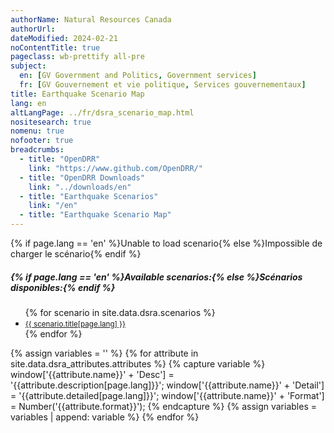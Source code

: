 ```yaml
---
authorName: Natural Resources Canada
authorUrl:
dateModified: 2024-02-21
noContentTitle: true
pageclass: wb-prettify all-pre
subject:
  en: [GV Government and Politics, Government services]
  fr: [GV Gouvernement et vie politique, Services gouvernementaux]
title: Earthquake Scenario Map
lang: en
altLangPage: ../fr/dsra_scenario_map.html
nositesearch: true
nomenu: true
nofooter: true
breadcrumbs:
  - title: "OpenDRR"
    link: "https://www.github.com/OpenDRR/"
  - title: "OpenDRR Downloads"
    link: "../downloads/en"
  - title: "Earthquake Scenarios"
    link: "/en"
  - title: "Earthquake Scenario Map"
---
```

<!-- Load Leaflet from CDN -->
<link rel="stylesheet" href="https://unpkg.com/leaflet@1.7.1/dist/leaflet.css"
integrity="sha512-xodZBNTC5n17Xt2atTPuE1HxjVMSvLVW9ocqUKLsCC5CXdbqCmblAshOMAS6/keqq/sMZMZ19scR4PsZChSR7A=="
crossorigin=""/>

<script src="https://unpkg.com/leaflet@1.7.1/dist/leaflet.js"
integrity="sha512-XQoYMqMTK8LvdxXYG3nZ448hOEQiglfqkJs1NOQV44cWnUrBc8PkAOcXy20w0vlaXaVUearIOBhiXZ5V3ynxwA=="
crossorigin=""></script>

<!-- Load Esri Leaflet from CDN -->
<script src="https://unpkg.com/esri-leaflet@3.0.2/dist/esri-leaflet.js"
integrity="sha512-myckXhaJsP7Q7MZva03Tfme/MSF5a6HC2xryjAM4FxPLHGqlh5VALCbywHnzs2uPoF/4G/QVXyYDDSkp5nPfig=="
crossorigin=""></script>

<!-- Load Esri Leaflet Renderers plugin to use feature service symbology -->
<script src="https://unpkg.com/esri-leaflet-renderers@2.1.2" crossorigin=""></script>

<script src='https://api.mapbox.com/mapbox.js/plugins/leaflet-fullscreen/v1.0.1/Leaflet.fullscreen.min.js'></script>
<link href='https://api.mapbox.com/mapbox.js/plugins/leaflet-fullscreen/v1.0.1/leaflet.fullscreen.css' rel='stylesheet'/>
<script src="https://unpkg.com/leaflet.vectorgrid@latest/dist/Leaflet.VectorGrid.bundled.js"></script>

<script src="https://code.jquery.com/jquery-3.6.0.min.js" integrity="sha256-/xUj+3OJU5yExlq6GSYGSHk7tPXikynS7ogEvDej/m4=" crossorigin="anonymous"></script>

<link href='../assets/css/app.css' rel='stylesheet'/>

<div id="map"></div>
<div id="sidebar"></div>

<div id="alert">{% if page.lang == 'en' %}Unable to load scenario{% else %}Impossible de charger le scénario{% endif %}</div>
<div id="scenarios">
  <h5>{% if page.lang == 'en' %}Available scenarios:{% else %}Scénarios disponibles:{% endif %}</h5>
  <ul>
    {% for scenario in site.data.dsra.scenarios %}
      <li><a href="{{ context.environments.first["page"]["url"] }}?scenario={{scenario.name}}"><small>{{ scenario.title[page.lang] }}</small></a></li>
    {% endfor %}
  </ul>
</div>

{% assign variables = '' %}
{% for attribute in site.data.dsra_attributes.attributes %}
  {% capture variable %}
  window['{{attribute.name}}' + 'Desc'] = '{{attribute.description[page.lang]}}';
  window['{{attribute.name}}' + 'Detail'] = '{{attribute.detailed[page.lang]}}';
  window['{{attribute.name}}' + 'Format'] = Number('{{attribute.format}}');
  {% endcapture %}
  {% assign variables = variables | append: variable %}
{% endfor %}

<script>

  {{ variables }}

  var map = L.map( 'map', {
      fullscreenControl: true,
      crs: L.CRS.EPSG4326,
      center: [ 57, -100 ],
      maxZoom: 13,
      minZoom: 6,
      zoom: 6}),
      bounds, // Bounds for the tileset, set according to scenario
      legend = L.control( { position: 'bottomright' } ),
      params = new URLSearchParams( window.location.search ), // Get query paramaters
      // baseUrl = "https://riskprofiler.ca/dsra_",
      baseUrl = "https://riskprofiler-ca.github.io/dsra_",
      shakeBaseUrl = "https://geo-api.stage.riskprofiler.ca/collections/opendrr_dsra_",
      eqScenario = params.get( 'scenario' ), // Scenario name
      shakemapProp = 'sH_PGA_max', // Property for shakemap popup
      scenarioProp = 'sCt_Res90_b0', // Property for popup and feature colour
      shakeCurrent = true,
      epicentre,
      selection = 0; // Id of a selected feature


  L.tileLayer( 'https://osm-{s}.gs.mil/tiles/default_pc/{z}/{x}/{y}.png', {
      subdomains: '1234',
      attribution: '&copy; <a href="http://osm.org/copyright">OpenStreetMap</a> contributors',
      detectRetina: true
	}).addTo( map );


  if ( eqScenario ) {

    $( "#scenarios" ).hide(); // Hide list of available scenarios

    lcScenario = eqScenario.toLowerCase();
    setBounds();

    var vectorTileOptions = {
      rendererFactory: L.canvas.tile,
      interactive: true,
      getFeatureId: function( feature ) {
        return feature.properties[ "Sauid" ];
      },
      bounds: bounds,
      vectorTileLayerStyles: setTileLayerStyles()
    }

    function shakeTileOptions( z ) {
      return {
      rendererFactory: L.canvas.tile,
      interactive: true,
      getFeatureId: function( feature ) {
        return feature.properties[ "gridid_5" ];
      },
      bounds: bounds,
      vectorTileLayerStyles: setShakeLayerStyles( z )
      }
    }

    // Turn scenario name into a title
    end = eqScenario.split( '_' )[ 1 ];
    title = '';
    for ( let char of end ) {
      // Add space before uppercase letters
      if ( char == char.toUpperCase() ) {
        title += ' ' + char;
      }
      // Leave lowercase as is
      else {
        title += char;
      }
    }
    const mag = eqScenario[ 3 ] + '.' + eqScenario[ 5 ],
          full_name = title + ' - Magnitude ' + mag;
    // Replace generic title with scenario name
    // $( '#wb-cont' ).html( full_name );
    {% for scenario in site.data.dsra.scenarios %}
      if ( eqScenario === '{{ scenario.name }}' ) {
        $( '#wb-cont' ).html( '{{ scenario.title[page.lang] }}' );
      }
    {% endfor %}

    var vectorUrl = baseUrl + lcScenario + "_indicators_s/EPSG_4326/{z}/{x}/{y}.pbf",
        shakemapUrl1 = baseUrl + lcScenario + "_shakemap_hexgrid_1km/EPSG_4326/{z}/{x}/{y}.pbf",
        shakemapUrl5 = baseUrl + lcScenario + "_shakemap_hexgrid_5km/EPSG_4326/{z}/{x}/{y}.pbf";

    var sauidLayer = L.vectorGrid.protobuf( vectorUrl, vectorTileOptions )
        .on( 'add', function () {
        shakeCurrent = false;
        map.removeLayer( shakeLayer5km );
        map.removeLayer( shakeLayer1km );
        // Add loading modal
        $( '#map' ).before( '<div id="modal"></div>' );
      }).on( 'load', function () {
        // Remove loading modal
        $( '#modal' ).remove();
        epicentre.bringToFront();
      });

    var shakeLayer1km = L.vectorGrid.protobuf( shakemapUrl1, shakeTileOptions( 1 ) )
        .on( 'add', function () {
        shakeCurrent = true;
        // Add loading modal
        $( '#map' ).before( '<div id="modal"></div>' );
      }).on( 'load', function () {
        // Remove loading modal
        $( '#modal' ).remove();
        epicentre.bringToFront();
      }).on( 'click', function ( e ) {
    	  L.popup().setContent( "<strong>{% if page.lang == 'en' %}PGA: {% else %}AMS: {% endif %}</strong>" + e.layer.properties.sH_PGA_max.toLocaleString( undefined, { maximumFractionDigits: 2 }) )
          .setLatLng( e.latlng )
          .openOn( map );
      });

    var shakeLayer5km = L.vectorGrid.protobuf( shakemapUrl5, shakeTileOptions( 5 ) )
        .on( 'add', function () {
        shakeCurrent = true;
        // Add loading modal
        $( '#map' ).before( '<div id="modal"></div>' );
      }).on( 'load', function () {
        // Remove loading modal
        $( '#modal' ).remove();
        epicentre.bringToFront();
      }).on( 'click', function ( e ) {
    	  L.popup().setContent( "<strong>{% if page.lang == 'en' %}PGA: {% else %}AMS: {% endif %}</strong>" + e.layer.properties.sH_PGA_max.toLocaleString( undefined, { maximumFractionDigits: 2 }) )
          .setLatLng( e.latlng )
          .openOn( map );
      });

    var overlays = {
      {% if page.lang == 'en' %}'ShakeMap (5km grid)'{% else %}'ShakeMap (5km grille)'{% endif %}: shakeLayer5km,
      {% if page.lang == 'en' %}'ShakeMap (1km grid)'{% else %}'ShakeMap (1km grille)'{% endif %}: shakeLayer1km,
      {% if page.lang == 'en' %}'Features'{% else %}'Caractéristiques'{% endif %}: sauidLayer,
    };

    // Add shakemap, legend and layer toggle to map
    shakeLayer5km.addTo( map );
    buildLegend();
    L.control.layers( overlays, null, { collapsed: false } ).addTo( map );

    map.on( 'fullscreenchange', function () {
      map.invalidateSize();
    }).on( 'zoomend dragend', function ( e ) {
      map.closePopup();
      // Reset layers if zoomed in or zooming out to new feature
      var zoom = e.target.getZoom();
      map.removeLayer( shakeLayer5km );
      map.removeLayer( shakeLayer1km );
      if ( shakeCurrent ) {
        if ( zoom < 10 ) {
          shakeLayer5km.addTo( map );
        }
        else {
          shakeLayer1km.addTo( map );
        }
      }
    }).on( 'baselayerchange', function () {
      $( '#sidebar' ).html( '' );
      map.closePopup();
      // If we have a selected feature reset the style
      if ( selection != 0 ) {
        sauidLayer.resetFeatureStyle( selection );
      }

      // Remove old legend and add new legend
      map.removeControl( legend );
      buildLegend();
    });

    sauidLayer.on( 'click', function ( e ) {
      // If we have a selected feature reset the style
      if ( selection != 0 ) {
        sauidLayer.resetFeatureStyle( selection );
      }

      // Set the selected feature id
      selection = e.layer.properties[ 'Sauid' ];

      // Set the selected feature style
      setTimeout( function () {
        sauidLayer.setFeatureStyle( selection, selectedStyle(), 100 );
      });

      // Add a popup with desired property
      L.popup().setContent( "<strong>{% if page.lang == 'en' %}Residents affected after 90 days: {% else %}Résidents relogés après 90 jours: {% endif %}</strong>" + e.layer.properties.sCt_Res90_b0.toString() )
          .setLatLng( e.latlng )
          .openOn( map );

      let props = e.layer.properties,
        string = '<table class="table table-striped table-responsive"><tr>',
        counter = 1; // Counts number of cells in table row

      for ( const key in props ) {

        mod_key = key; // Key with _b0, _r1, _le ending must be modified
        mod = '';

        if ( key.slice( -3 ) === '_b0' ) {
          mod_key = key.slice( 0, -3 );
          mod = {% if page.lang == 'en' %}' (Baseline)'{% else %}' (référence)'{% endif %};
        }
        else if ( key.slice( -3 ) === '_r1' ) {
          mod_key = key.slice( 0, -3 );
          mod = {% if page.lang == 'en' %}' (Retrofit)'{% else %}' (rénovation)'{% endif %};
        }
        else if ( key.slice( -3 ) === '_le' ) {
          mod_key = key.slice( 0, -3 );
          mod = {% if page.lang == 'en' %}' (Seismic Upgrade)'{% else %}' (amélioration sismique)'{% endif %};
        }

        var desc = window[ mod_key + 'Desc' ],
            detail = window[ mod_key + 'Detail' ],
            format = window[ mod_key + 'Format' ],
            value = props[ key ];

        // Format values with set formatting
        if ( format && value ) {
          if ( format === 444 ) {
            value = value.toLocaleString( undefined, {style:'currency', currency:'USD'});
          }
          else if ( format === 111 ) {
            value = value.toLocaleString( undefined, { maximumFractionDigits: 0 })
          }
          else if ( format === 555 ) {
            value *= 100
            value = value.toLocaleString( undefined, { maximumFractionDigits: 2 });
            value += '%';
          }
          else if ( format < 0 ) {
            mult = Math.abs(format);
            rounded = Math.round( value / ( 10 ** mult )) * 10 ** mult;
            value = rounded.toLocaleString( undefined);
          }
          else if ( format > 0 ) {
            value = value.toLocaleString( undefined, { maximumFractionDigits: format });
          }

          string +=
          '<td class="attr"><div class="prop" title="' + detail + '">' + desc + mod + '</div><div class="val">' + value + '</div></td>';
        }
        // Leaflet info not displayed
        else if ( key === 'OBJECTID' || key === 'SHAPE_Length' || key === 'SHAPE_Area' || key === 'geom_poly' || key === 'geom' ) {
        }
        // For properties with descriptions but null values
        else if ( desc ) {
          string +=
            '<td class="attr"><div class="prop" title="' + detail + '">' + desc + mod + '</div><div class="val">' + value + '</div></td>';
        }
        // Properties with no descriptions
        else {
          string +=
            '<td class="attr"><div class="prop">' + key + '</div><div class="val">' + value + '</div></td>';
        }

        // Start new row after 3 entries
        if ( counter % 3 === 0 ) {
          string += '</tr><tr>';
        }
        counter++;
      }

      string += '</tr></table>';

      // Add table to sidebar div
      $( '#sidebar' ).html( '<h3>{% if page.lang == 'en' %}Properties of Selected Feature{% else %}Propriétés de la caractéristique sélectionnée{% endif %}</h3>' + string );

    });
  }
  else {
    $( '#alert' ).show();
  }


  function getColor( d ) {
    return d > 300 ? '#ff3b00' :
           d > 100 ? '#ff6500' :
           d > 50  ? '#ff9000' :
           d > 10  ? '#ffba00' :
                     '#fff176';
  }

  function shakeColor( d ) {
    return d > 50  ? '#e81f27' :
           d > 25  ? '#f55029' :
           d > 10  ? '#fc8b40' :
           d > 5   ? '#fdb24c' :
           d > 1.5 ? '#ffd976' :
                     '#ffee9f';
  }

  function buildLegend () {

    legend.onAdd = function ( map ) {

      var div = L.DomUtil.create('div', 'info legend');

      if ( !shakeCurrent ) {

        var grades = [0, 10, 50, 100, 300],
            label = {% if page.lang == 'en' %}' Residents Affected'{% else %}' Résidents relogés'{% endif %};

        div.innerHTML = "<div style=\"padding: 3px;\"><b>{% if page.lang == 'en' %}Residents affected after 90 days{% else %}Résidents relogés après 90 jours{% endif %}</b></div>";

        // Loop through our density intervals and generate a label with a colored square for each interval
        for (var i = 0; i < grades.length; i++ ) {
          div.innerHTML +=
            '<div><i style="background:' + getColor(grades[i] + 1) + '"></i> ' + grades[i] + ( grades[i + 1] ? ' &ndash; ' + grades[i + 1] + label + '<br>' : '+' + label) + '</div>';
        }

        div.innerHTML +=
            '<br><div>🔴 <b>{% if page.lang == 'en' %}Epicentre{% else %}Épicentre{% endif %}</b></div>';
      }

      else {

        var grades = [0, 1.5, 5, 10, 25, 50],
            label = ' %g';

        div.innerHTML = "<div style=\"padding: 3px;\"><b>{% if page.lang == 'en' %}Peak Ground Acceleration{% else %}Accélération maximale du sol{% endif %}</b></div>";

        // Loop through our density intervals and generate a label with a colored square for each interval
        for (var i = 0; i < grades.length; i++ ) {
          div.innerHTML +=
            '<div><i style="background:' + shakeColor(grades[i] + 0.01) + '"></i> ' + grades[i] + ( grades[i + 1] ? ' &ndash; ' + grades[i + 1] + label + '<br>' : '+' + label) + '</div>';
        }

        div.innerHTML +=
            '<br><div>🔴 <b>{% if page.lang == 'en' %}Epicentre{% else %}Épicentre{% endif %}</b></div>';
      }

      return div;
    };

    legend.addTo( map );
  }

  function shakeStyle( properties ) {
    return {
      fillColor: shakeColor( properties[ shakemapProp ] * 100 ),
      weight: 0.1,
      fillOpacity: 0.8,
      color: shakeColor( properties[ shakemapProp ] * 100 ),
      opacity: 0.8,
      fill: true
    };
  }

  function tileStyle( properties ) {
    return {
      weight: 0.2,
      color: "#666666",
      fillColor: getColor( properties[ scenarioProp ] ),
      fillOpacity: 0.6,
      fill: true
    }
  }

  function selectedStyle() {
    return {
      fill: true,
      fillColor: 'blue',
      color: 'black',
      weight: 1,
      fillOpacity: 0.5
    };
  }

  function circleStyle() {
    return {
      radius: 6,
      fillColor: 'red',
      color: 'white',
      weight: 1,
      opacity: 1,
      fillOpacity: 1
    };
  }



function setBounds() {
    const scenarioConfig = {
        "acm7p0_georgiastraitfault": {
            southWest: [48.30891568684188, -129.0949439967106],
            northEast: [53.53110877480622, -117.3589501128889],
            epicentre: [49.243365, -123.62296]
        },
        "acm7p3_leechriverfullfault": {
            southWest: [48.30891568624434, -129.0949439967106],
            northEast: [53.30903267135562, -117.4908738038378],
            epicentre: [48.407017, -123.412134]
        },
        "sim9p0_cascadiainterfacebestfault": {
            southWest: [48.30891568684188, -139.0522010412872],
            northEast: [60.00006153221153, -114.05375826483],
            epicentre: [48.251246, -125.215269]
        },
        "scm7p5_valdesbois": {
            southWest: [42.47260780141163, -86.54942531485392],
            northEast: [55.00064603767294, -67.44787497495167],
            epicentre: [45.905377, -75.494669]
        },
        "idm7p1_sidney": {
            southWest: [48.30891568684188, -129.0949439967106],
            northEast: [53.30903267135562, -117.3589501128889],
            epicentre: [48.618961, -123.299385]
        },
        "acm4p9_georgiastraitfault": {
            southWest: [48.30891568684188, -129.0949439967106],
            northEast: [53.53110877480622, -117.3589501128889],
            epicentre: [49.280, -123.340]
        },
        "acm7p4_denalifault": {
            southWest: [60.00000000710405, -141.0180731580253],
            northEast: [69.64745530351352, -123.7893248352215],
            epicentre: [61.200 , -138.780]
        },
        "scm5p0_montreal": {
            southWest: [42.53884243059241, -86.54942531485392],
            northEast: [55.00064603767294, -65.94908207524423],
            epicentre: [45.500 , -73.600]
        },
        "scm5p5_constancebay": {
            southWest: [42.06164244999297, -86.54942531485392],
            northEast: [55.00064603767294, -68.38243594858385],
            epicentre: [45.500 , -76.060]
        },
        "acm4p9_vedderfault": {
            southWest: [48.30891418, -127.9421387],
            northEast: [53.53110886, -116.2564392],
            epicentre: [49.04, -122.08]
        },
        "acm5p0_georgiastraitfault": {
            southWest: [48.30891418, -129.0949554],
            northEast: [53.53110886, -117.2290878],
            epicentre: [49.28, -123.34]
        },
        "acm5p0_mysterylake": {
            southWest: [48.30891418, -129.0949554],
            northEast: [53.53110877, -116.8056259],
            epicentre: [49.37, -122.92]
        },
        "acm5p2_beaufortfault": {
            southWest: [48.30891569, -129.094944],
            northEast: [53.53110877, -118.7975574],
            epicentre: [49.33, -124.84]
        },
        "acm5p2_vedderfault": {
            southWest: [48.30891569, -127.9421269],
            northEast: [53.53110877, -116.2564537],
            epicentre: [49.04, -122.08]
        },
        "acm5p5_southeypoint": {
            southWest: [48.30891569, -129.094944],
            northEast: [53.53110877, -117.4908738],
            epicentre: [48.95, -123.61]
        },
        "acm5p7_southeypoint": {
            southWest: [48.30891569, -129.094944],
            northEast: [53.53110877, -117.4908738],
            epicentre: [48.95, -123.61]
        },
        "acm7p7_queencharlottefault": {
            southWest: [50.11540505, -133.1977449],
            northEast: [56.27162148, -124.9961029],
            epicentre: [53, -132.62]
        },
        "acm8p0_queencharlottefault": {
            southWest: [49.51322353, -133.1977449],
            northEast: [58.00055135, -124.9961029],
            epicentre: [53, -132.62]
        },
        "scm5p0_burlingtontorontostructuralzone": {
            southWest: [41.68143543, -86.54942531],
            northEast: [52.29313064, -71.892560649],
            epicentre: [43.49, -79.47]
        },
        "scm5p0_rougebeach": {
            southWest: [41.68143543, -86.54942531],
            northEast: [55.00064604, -69.99999997],
            epicentre: [43.78, -79.09]
        },
        "scm5p6_gloucesterfault": {
            southWest: [42.06164245, -86.54942531],
            northEast: [55.00064604, -68.38243595],
            epicentre: [43.78, -79.09]
        },
        "scm5p9_millesilesfault": {
            southWest: [42.53884243, -86.54942531],
            northEast: [55.00064604, -65.94908208],
            epicentre: [45.607, -73.82]
        },
    };

    const config = scenarioConfig[lcScenario];
    if (config) {
        const { southWest, northEast, epicentre } = config;

        const bounds = L.latLngBounds(L.latLng(...southWest), L.latLng(...northEast));
        const epicentreMarker = L.circleMarker(epicentre, circleStyle()).addTo(map);
        map.setView(L.latLng(...epicentre), 7);
    }
}



function setTileLayerStyles() {
    const tileLayerStyles = {
        "acm7p0_georgiastraitfault": "dsra_acm7p0_georgiastraitfault_indicators_s",
        "acm7p3_leechriverfullfault": "dsra_acm7p3_leechriverfullfault_indicators_s",
        "sim9p0_cascadiainterfacebestfault": "dsra_sim9p0_cascadiainterfacebestfault_indicators_s",
        "scm7p5_valdesbois": "dsra_scm7p5_valdesbois_indicators_s",
        "idm7p1_sidney": "dsra_idm7p1_sidney_indicators_s",
        "acm4p9_georgiastraitfault": "dsra_acm4p9_georgiastraitfault_indicators_s",
        "acm7p4_denalifault": "dsra_acm7p4_denalifault_indicators_s",
        "scm5p0_montreal": "dsra_scm5p0_montreal_indicators_s",
        "scm5p5_constancebay": "dsra_scm5p5_constancebay_indicators_s",
        "acm4p9_vedderfault": "dsra_acm4p9_vedderfault_indicators_s",
        "acm5p0_georgiastraitfault": "dsra_acm5p0_georgiastraitfault_indicators_s",
        "acm5p0_mysterylake": "dsra_acm5p0_mysterylake_indicators_s",
        "acm5p2_beaufortfault": "dsra_acm5p2_beaufortfault_indicators_s",
        "acm5p2_vedderfault": "dsra_acm5p2_vedderfault_indicators_s",
        "acm5p5_southeypoint": "dsra_acm5p5_southeypoint_indicators_s",
        "acm5p7_southeypoint": "dsra_acm5p7_southeypoint_indicators_s",
        "acm7p7_queencharlottefault": "dsra_acm7p7_queencharlottefault_indicators_s",
        "acm8p0_queencharlottefault": "dsra_acm8p0_queencharlottefault_indicators_s",
        "scm5p0_burlingtontorontostructuralzone": "dsra_scm5p0_burlingtontorontostructuralzone_indicators_s",
        "scm5p0_rougebeach": "dsra_scm5p0_rougebeach_indicators_s",
        "scm5p6_gloucesterfault": "dsra_scm5p6_gloucesterfault_indicators_s",
        "scm5p9_millesilesfault": "dsra_scm5p9_millesilesfault_indicators_s"
    };

    const tileLayerStyleKey = tileLayerStyles[lcScenario];
    if (tileLayerStyleKey) {
        return {
            [tileLayerStyleKey]: function(properties) {
                return tileStyle(properties);
            }
        };
    }
}



function setShakeLayerStyles(z) {
    const scenarios = {
        "acm7p0_georgiastraitfault": {
            1: "dsra_acm7p0_georgiastraitfault_shakemap_hexgrid_1km",
            5: "dsra_acm7p0_georgiastraitfault_shakemap_hexgrid_5km"
        },
        "acm7p3_leechriverfullfault": {
            1: "dsra_acm7p3_leechriverfullfault_shakemap_hexgrid_1km",
            5: "dsra_acm7p3_leechriverfullfault_shakemap_hexgrid_5km"
        },
        "sim9p0_cascadiainterfacebestfault": {
            1: "dsra_sim9p0_cascadiainterfacebestfault_shakemap_hexgrid_1km",
            5: "dsra_sim9p0_cascadiainterfacebestfault_shakemap_hexgrid_5km"
        },
        "scm7p5_valdesbois": {
            1: "dsra_scm7p5_valdesbois_shakemap_hexgrid_1km",
            5: "dsra_scm7p5_valdesbois_shakemap_hexgrid_5km"
        },
        "idm7p1_sidney": {
            1: "dsra_idm7p1_sidney_shakemap_hexgrid_1km",
            5: "dsra_idm7p1_sidney_shakemap_hexgrid_5km"
        },
        "acm4p9_georgiastraitfault": {
            1: "dsra_acm4p9_georgiastraitfault_shakemap_hexgrid_1km",
            5: "dsra_acm4p9_georgiastraitfault_shakemap_hexgrid_5km"
        },
        "acm7p4_denalifault": {
            1: "dsra_acm7p4_denalifault_shakemap_hexgrid_1km",
            5: "dsra_acm7p4_denalifault_shakemap_hexgrid_5km"
        },
        "scm5p0_montreal": {
            1: "dsra_scm5p0_montreal_shakemap_hexgrid_1km",
            5: "dsra_scm5p0_montreal_shakemap_hexgrid_5km"
        },
        "scm5p5_constancebay": {
            1: "dsra_scm5p5_constancebay_shakemap_hexgrid_1km",
            5: "dsra_scm5p5_constancebay_shakemap_hexgrid_5km"
        },
        "acm4p9_vedderfault": {
            1: "dsra_acm4p9_vedderfault_shakemap_hexgrid_1km",
            5: "dsra_acm4p9_vedderfault_shakemap_hexgrid_5km"
        },
        "acm5p0_georgiastraitfault": {
            1: "dsra_acm5p0_georgiastraitfault_shakemap_hexgrid_1km",
            5: "dsra_acm5p0_georgiastraitfault_shakemap_hexgrid_5km"
        },
        "acm5p0_mysterylake": {
            1: "dsra_acm5p0_mysterylake_shakemap_hexgrid_1km",
            5: "dsra_acm5p0_mysterylake_shakemap_hexgrid_5km"
        },
        "acm5p2_beaufortfault": {
            1: "dsra_acm5p2_beaufortfault_shakemap_hexgrid_1km",
            5: "dsra_acm5p2_beaufortfault_shakemap_hexgrid_5km"
        },
        "acm5p2_vedderfault": {
            1: "dsra_acm5p2_vedderfault_shakemap_hexgrid_1km",
            5: "dsra_acm5p2_vedderfault_shakemap_hexgrid_5km"
        },
        "acm5p5_southeypoint": {
            1: "dsra_acm5p5_southeypoint_shakemap_hexgrid_1km",
            5: "dsra_acm5p5_southeypoint_shakemap_hexgrid_5km"
        },
        "acm5p7_southeypoint": {
            1: "dsra_acm5p7_southeypoint_shakemap_hexgrid_1km",
            5: "dsra_acm5p7_southeypoint_shakemap_hexgrid_5km"
        },
        "acm7p7_queencharlottefault": {
            1: "dsra_acm7p7_queencharlottefault_shakemap_hexgrid_1km",
            5: "dsra_acm7p7_queencharlottefault_shakemap_hexgrid_5km"
        },
        "acm8p0_queencharlottefault": {
            1: "dsra_acm8p0_queencharlottefault_shakemap_hexgrid_1km",
            5: "dsra_acm8p0_queencharlottefault_shakemap_hexgrid_5km"
        },
        "scm5p0_burlingtontorontostructuralzone": {
            1: "dsra_scm5p0_burlingtontorontostructuralzone_shakemap_hexgrid_1km",
            5: "dsra_scm5p0_burlingtontorontostructuralzone_shakemap_hexgrid_5km"
        },
        "scm5p0_rougebeach": {
            1: "dsra_scm5p0_rougebeach_shakemap_hexgrid_1km",
            5: "dsra_scm5p0_rougebeach_shakemap_hexgrid_5km"
        },
        "scm5p6_gloucesterfault": {
            1: "dsra_scm5p6_gloucesterfault_shakemap_hexgrid_1km",
            5: "dsra_scm5p6_gloucesterfault_shakemap_hexgrid_5km"
        },
        "scm5p9_millesilesfault": {
            1: "dsra_scm5p9_millesilesfault_shakemap_hexgrid_1km",
            5: "dsra_scm5p9_millesilesfault_shakemap_hexgrid_5km"
        },
    };

    const scenarioStyles = scenarios[lcScenario];
    if (scenarioStyles) {
        const shakeLayerStyleKey = scenarioStyles[z];
        if (shakeLayerStyleKey) {
            return {
                [shakeLayerStyleKey]: function(properties) {
                    return shakeStyle(properties);
                }
            };
        }
    }
}
</script>
